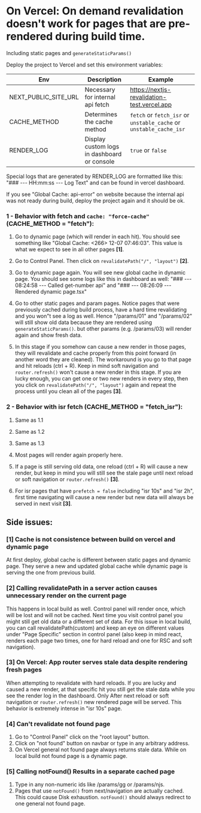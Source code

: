 # On Vercel: On demand revalidation doesn't work for pages that are pre-rendered during build time.
Including static pages and `generateStaticParams()`

Deploy the project to Vercel and set this environment variables:

Env | Description | Example |
--- | --- | --- |
NEXT_PUBLIC_SITE_URL | Necessary for internal api fetch | https://nextjs-revalidation-test.vercel.app | 
CACHE_METHOD | Determines the cache method | `fetch` or `fetch_isr` or `unstable_cache` or `unstable_cache_isr` | 
RENDER_LOG | Display custom logs in dashboard or console | `true` or `false` | 

Special logs that are generated by RENDER_LOG are formatted like this: "### --- HH:mm:ss --- Log Text" and can be found in vercel dashboard.

If you see "Global Cache: api-error" on website because the internal api was not ready during build, deploy the project again and it should be ok.

### 1 - Behavior with fetch and `cache: "force-cache"` (CACHE_METHOD = "fetch"):

1. Go to dynamic page (which will render in each hit). You should see something like "Global Cache: <266> 12-07 07:46:03". This value is what we expect to see in all other pages **[1]**.

2. Go to Control Panel. Then click on `revalidatePath("/", "layout")` **[2]**.
3. Go to dynamic page again. You will see new global cache in dynamic page. You should see some logs like this in dashboard as well: "### --- 08:24:58 --- Called get-number api" and "### --- 08:26:09 --- Rendered dynamic page.tsx"
4. Go to other static pages and param pages. Notice pages that were previously cached during build process, have a hard time revalidating and you won"t see a log as well. Hence "/params/01" and "/params/02" will still show old data because they are rendered using `generateStaticParams()`. but other params (e.g. /params/03) will render again and show fresh data. 
5. In this stage if you somehow can cause a new render in those pages, they will revalidate and cache properly from this point forward (in another word they are cleaned). The workaround is you go to that page and hit reloads (ctrl + R). Keep in mind soft navigation and `router.refresh()` won't cause a new render in this stage. If you are lucky enough, you can get one or two new renders in every step, then you click on `revalidatePath("/", "layout")` again and repeat the process until you clean all of the pages **[3]**.

### 2 - Behavior with isr fetch (CACHE_METHOD = "fetch_isr"):

1. Same as 1.1

2. Same as 1.2
3. Same as 1.3
4. Most pages will render again properly here.
5. If a page is still serving old data, one reload (ctrl + R) will cause a new render, but keep in mind you will still see the stale page until next reload or soft navigation or `router.refresh()` **[3]**. 
6. For isr pages that have `prefetch = false` including "isr 10s" and "isr 2h", first time navigating will cause a new render but new data will always be served in next visit **[3]**.

## Side issues:
### [1] Cache is not consistence between build on vercel and dynamic page
At first deploy, global cache is different between static pages and dynamic page. They serve a new and updated global cache while dynamic page is serving the one from previous build.

### [2] Calling revalidatePath in a server action causes unnecessary render on the current page
This happens in local build as well. Control panel will render once, which will be lost and will not be cached. Next time you visit control panel you might still get old data or a different set of data. For this issue in local build, you can call revalidatePath(custom) and keep an eye on different values under "Page Specific" section in control panel (also keep in mind react, renders each page two times, one for hard reload and one for RSC and soft navigation).

### [3] On Vercel: App router serves stale data despite rendering fresh pages
When attempting to revalidate with hard reloads. If you are lucky and caused a new render, at that specific hit you still get the stale data while you see the render log in the dashboard. Only After next reload or soft navigation or `router.refresh()` new rendered page will be served. This behavior is extremely intense in "isr 10s" page.

### [4] Can't revalidate not found page

1. Go to "Control Panel" click on the "root layout" button.
2. Click on "not found" button on navbar or type in any arbitrary address.
3. On Vercel general not found page always returns stale data. While on local build not found page is a dynamic page.

### [5] Calling notFound() Results in a separate cached page

1. Type in any non-numeric ids like /params/gg or /params/njs.
2. Pages that use `notFound()` from next/navigation are actually cached. This could cause Disk exhaustion. `notFound()` should always redirect to one general not found page.
